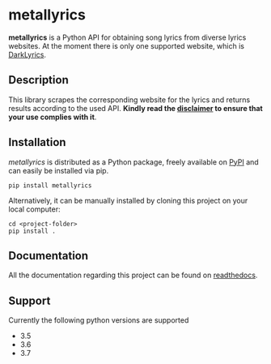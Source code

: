 [DarkLyrics]: http://www.darklyrics.com/
# metallyrics

**metallyrics** is a Python API for obtaining song lyrics from diverse lyrics websites.
At the moment there is only one supported website, which is [DarkLyrics].



## Description

This library scrapes the corresponding website for the lyrics and returns results according to the used API.
**Kindly read the [disclaimer](DISCLAIMER.md) to ensure that your use complies with it**.


## Installation

_metallyrics_ is distributed as a Python package, freely available on [PyPI]() and can easily be installed via pip.

```
pip install metallyrics
```

Alternatively, it can be manually installed by cloning this project on your local computer:

```
cd <project-folder>
pip install .
```


## Documentation

All the documentation regarding this project can be found on [readthedocs](https://metal-parser.readthedocs.io/).


## Support

Currently the following python versions are supported
- 3.5
- 3.6
- 3.7




